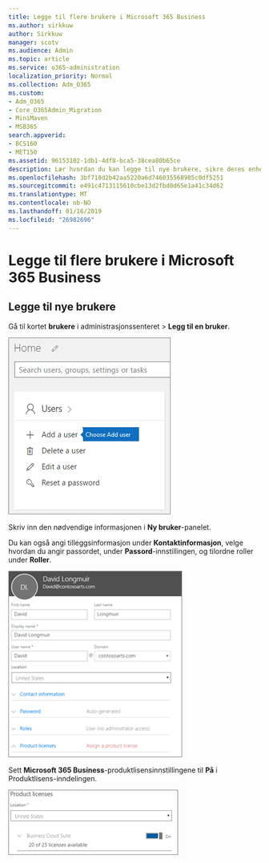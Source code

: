 ```yaml
---
title: Legge til flere brukere i Microsoft 365 Business
ms.author: sirkkuw
author: Sirkkuw
manager: scotv
ms.audience: Admin
ms.topic: article
ms.service: o365-administration
localization_priority: Normal
ms.collection: Adm_O365
ms.custom:
- Adm_O365
- Core_O365Admin_Migration
- MiniMaven
- MSB365
search.appverid:
- BCS160
- MET150
ms.assetid: 96153102-1db1-4df8-bca5-38cea80b65ce
description: Lær hvordan du kan legge til nye brukere, sikre deres enheter og tilordne roller i Microsoft 365 Business.
ms.openlocfilehash: 3bf718d2b42aa5220a6d746035568985c0df5251
ms.sourcegitcommit: e491c4713115610cbe13d2fbd0d65e1a41c34d62
ms.translationtype: MT
ms.contentlocale: nb-NO
ms.lasthandoff: 01/16/2019
ms.locfileid: "26982696"
---
```

# <a name="add-additional-users-to-microsoft-365-business"></a>Legge til flere brukere i Microsoft 365 Business

## <a name="add-new-users"></a>Legge til nye brukere

Gå til kortet **brukere** i administrasjonssenteret \> **Legg til en bruker**.
  
![Choose Add a user on the Users card in the admin center](media/55218f5b-899c-41cb-8486-8746fcef1748.png)
  
Skriv inn den nødvendige informasjonen i **Ny bruker**-panelet. 
  
Du kan også angi tilleggsinformasjon under **Kontaktinformasjon**, velge hvordan du angir passordet, under **Passord**-innstillingen, og tilordne roller under **Roller**.
  
![Enter user information in the New user card](media/f04d39ca-48be-4868-8330-8552a4754c8b.png)
  
Sett **Microsoft 365 Business**-produktlisensinnstillingene til **På** i Produktlisens-inndelingen.
  
![Set the license setting to On position](media/7404f7f7-93bc-44a3-9ffb-4208b5b17402.png)
  

  

